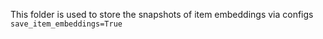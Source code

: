 This folder is used to store the snapshots of item embeddings via configs `save_item_embeddings=True`